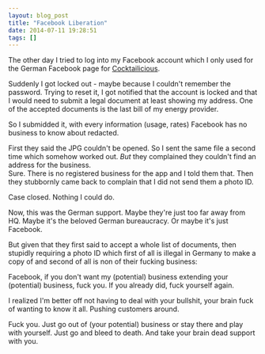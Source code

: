```yaml
---
layout: blog_post
title: "Facebook Liberation"
date: 2014-07-11 19:28:51
tags: []
---
```


The other day I tried to log into my Facebook account which I only used for the German Facebook page for [Cocktailicious](http://www.cocktailiciousapp.com).

Suddenly I got locked out - maybe because I couldn't remember the password.
Trying to reset it, I got notified that the account is locked and that I would need to submit a legal document at least showing my address. One of the accepted documents is the last bill of my energy provider.

So I submidded it, with every information (usage, rates) Facebook has no business to know about redacted.

First they said the JPG couldn't be opened.
So I sent the same file a second time which somehow worked out. _But_ they complained they couldn't find an address for the business.  
Sure. There is no registered business for the app and I told them that.
Then they stubbornly came back to complain that I did not send them a photo ID.

Case closed. Nothing I could do.

Now, this was the German support. Maybe they're just too far away from HQ. Maybe it's the beloved German bureaucracy. Or maybe it's just Facebook.

But given that they first said to accept a whole list of documents, then stupidly requiring a photo ID which first of all is illegal in Germany to make a copy of and second of all is non of their fucking business:

Facebook, if you don't want my (potential) business extending your (potential) business, fuck you. If you already did, fuck yourself again.

I realized I'm better off not having to deal with your bullshit, your brain fuck of wanting to know it all. Pushing customers around.

Fuck you. Just go out of (your potential) business or stay there and play with yourself. Just go and bleed to death. And take your brain dead support with you.
